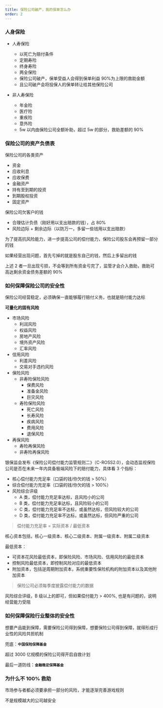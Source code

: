 ```yaml
---
title: 保险公司破产，我的保单怎么办
order: 2
---
```


### 人身保险

- 人寿保险

  - 以死亡为赔付条件
  - 定期寿险
  - 终身寿险
  - 两全保险
  - 保险公司破产，保单受益人会得到保单利益 90%为上限的救助金额
  - 且公司破产会将投保人的保单转让给其他保险公司

- 非人寿保险
  - 年金险
  - 医疗险
  - 重疾险
  - 意外险
  - 5w 以内由保险公司全额补助，超过 5w 的部分，救助差额的 90%

### 保险公司的资产负债表

保险公司的各类资产

- 资金
- 应收利息
- 应收保费
- 金融资产
- 持有至到期的投资
- 到期股权投资
- 固定资产

保险公司欠客户的钱

- 合理估计负债（刚好用以支出赔款的钱），占 80%
- 风险边际 + 剩余边际（以防万一，多留一些钱用以支出赔款）

为了提高抗风险能力，进一步提高公司的偿付能力，保险公司股东会再预留一部分的钱

如果经营出现问题，首先亏掉的就是股东自己的钱，然后上多留出的钱

上述 2 者一旦出现亏损，不会等到所有资金亏完了，监管才会介入救助，救助可高达剩余资金债务差额的 90%

### 如何保障保险公司的安全性

保险公司经营稳定，必须确保一直能够履行赔付义务，也就是赔付能力达标

**可量化的固有风险**

- 市场风险
  - 利润风险
  - 权益风险
  - 房地产风险
  - 境外资产风险
  - 汇率风险
- 信用风险
  - 利差风险
  - 交易对手违约风险
- 保险风险
  - 非寿险保险风险
    - 保费风险
    - 准备金风险
    - 巨灾风险
  - 寿险保险风险
    - 死亡风险
    - 长寿风险
    - 疾病风险
    - 费用风险
    - 退保风险
- 再保风险
  - 寿险再保风险
  - 非寿险再保风险

银保监会发布《保险公司偿付能力监管规则二》（C-ROSS2.0），会动态监视保险公司是否在未来一年内具备极端风险下的赔付能力，具体看 3 个指标：

- 核心偿付能力充足率（口袋的钱/你欠的钱 > 50%）
- 综合偿付能力充足率（口袋的钱/你欠的钱 > 100%）
- 风险综合评级
  - A 类，偿付能力充足率达标，且风险小的公司
  - B 类，偿付能力充足率达标，且风险较小的公司
  - C 类，偿付能力充足率不达标，或虽然达标，但风险较大的公司
  - D 类，偿付能力充足率不达标，或虽然达标，但风险严重的公司

> 偿付能力充足率 = 实际资本 / 最低资本

核心资本包括，核心一级资本、核心二级资本、附属一级资本、附属二级资本

最低资本：

- 可资本花风险最低资本，即保险风险、市场风险、信用风险的最低资本
- 控制风险最低资本，即控制风险对应的最低资本
- 附加资本，包括逆周期附加资本，系统重要性保险机构的附加资本以及其他附加资本

> 保险公司必须每季度披露偿付能力的数据

风险综合评级，B 级以上的即可，但如果偿付能力 > 400%, 也是有问题的，说明经营能力受阻

### 如何保障保险行业整体的安全性

想要产品能到保障，需要保险公司得到保障，想要保险公司得到保障，就得形成行业性的风险共担机制

兜底：**`中国保险保障基金`**

超过 3000 亿规模的保险公司得开启自救计划

最后一道防线：**`金融稳定保障基金`**

### 为什么不 100% 救助

市场参与者都必须要承担一部分的风险，才能逐渐完善游戏规则

不是规模越大的公司越安全
